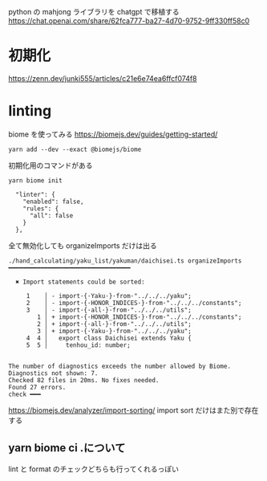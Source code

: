 python の mahjong ライブラリを chatgpt で移植する
https://chat.openai.com/share/62fca777-ba27-4d70-9752-9ff330ff58c0

# 初期化

https://zenn.dev/junki555/articles/c21e6e74ea6ffcf074f8

# linting

biome を使ってみる
https://biomejs.dev/guides/getting-started/

```
yarn add --dev --exact @biomejs/biome
```

初期化用のコマンドがある

```
yarn biome init
```

```
  "linter": {
    "enabled": false,
    "rules": {
      "all": false
    }
  },
```

全て無効化しても organizeImports だけは出る

```
./hand_calculating/yaku_list/yakuman/daichisei.ts organizeImports ━━━━━━━━━━━━━━━━━━━━━━━━━━━━━━━━━━

  ✖ Import statements could be sorted:

     1    │ - import·{·Yaku·}·from·"../../../yaku";
     2    │ - import·{·HONOR_INDICES·}·from·"../../../constants";
     3    │ - import·{·all·}·from·"../../../utils";
        1 │ + import·{·HONOR_INDICES·}·from·"../../../constants";
        2 │ + import·{·all·}·from·"../../../utils";
        3 │ + import·{·Yaku·}·from·"../../../yaku";
     4  4 │   export class Daichisei extends Yaku {
     5  5 │     tenhou_id: number;


The number of diagnostics exceeds the number allowed by Biome.
Diagnostics not shown: 7.
Checked 82 files in 20ms. No fixes needed.
Found 27 errors.
check ━━━
```

https://biomejs.dev/analyzer/import-sorting/
import sort だけはまた別で存在する

## yarn biome ci .について

lint と format のチェックどちらも行ってくれるっぽい
